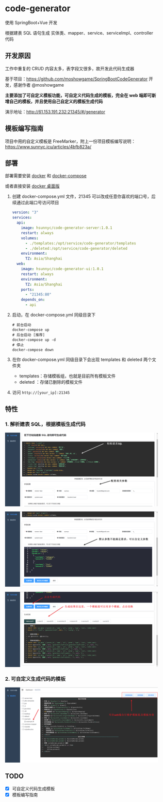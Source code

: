 # code-generator
使用 SpringBoot+Vue 开发

根据建表 SQL 语句生成 实体类、mapper、service、serviceImpl、controller 代码

## 开发原因
工作中重复的 CRUD 内容太多，表字段又很多，故开发此代码生成器

基于项目：https://github.com/moshowgame/SpringBootCodeGenerator 开发，感谢作者 @moshowgame

**主要添加了可自定义模板功能，可自定义代码生成的模板，完全在 web 端即可新增自己的模板，并且使用自己自定义的模板生成代码**

演示地址：http://61.153.191.232:21345/#/generator

## 模板编写指南

项目中用的自定义模板是 FreeMarker，附上一份项目模板编写说明：https://www.sunnyc.icu/articles/4bfb823a/

## 部署

部署需要安装 [docker](https://docs.docker.com/engine/install/#server) 和 [docker-compose](https://docs.docker.com/compose/install/#install-compose-on-linux-systems)

或者直接安装 [docker 桌面版](https://www.docker.com/products/docker-desktop/)

1. 创建 docker-compose.yml 文件，21345 可以改成任意你喜欢的端口号，后续通过此端口号访问项目

   ```yaml
   version: "3"
   services:
     api:
       image: hsunnyc/code-generator-server:1.0.1
       restart: always
       volumes:
         - ./templates:/opt/service/code-generator/templates
         - ./deleted:/opt/service/code-generator/deleted
       environment:
         TZ: Asia/Shanghai
     web:
       image: hsunnyc/code-generator-ui:1.0.1
       restart: always
       environment:
         TZ: Asia/Shanghai
       ports:
         - "21345:80"
       depends_on:
         - api
   ```

2. 启动，在 docker-compose.yml 同级目录下

   ```shell
   # 前台启动
   docker-compose up
   # 后台启动 [推荐]
   docker-compose up -d
   # 停止
   docker-compose down
   ```

3. 在你 docker-compose.yml 同级目录下会出现 templates 和 deleted 两个文件夹

   - templates：存储模板组，也就是目前所有模板文件
   - deleted ：存储已删除的模板文件

4. 访问 `http://[your_ip]:21345`

## 特性

### 1. 解析建表 SQL，根据模板生成代码

![image-20220416130817223](./images/generate1.png)

![image-20220416130817223](./images/generate2.png)

![image-20220416130817223](./images/generate3.png)

### 2. 可自定义生成代码的模板

![image-20220416132426459](./images/template.png)

## TODO

- [x] 可自定义代码生成模板
- [x] 模板编写指南

